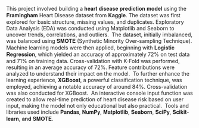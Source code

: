 This project involved building a 𝐡𝐞𝐚𝐫𝐭 𝐝𝐢𝐬𝐞𝐚𝐬𝐞 𝐩𝐫𝐞𝐝𝐢𝐜𝐭𝐢𝐨𝐧 𝐦𝐨𝐝𝐞𝐥 using the 𝐅𝐫𝐚𝐦𝐢𝐧𝐠𝐡𝐚𝐦 Heart Disease dataset from 𝐊𝐚𝐠𝐠𝐥𝐞. The dataset was first explored for basic structure, missing values, and duplicates. Exploratory Data Analysis (EDA) was conducted using Matplotlib and Seaborn to uncover trends, correlations, and outliers.⁣
⁣
The dataset, initially imbalanced, was balanced using 𝐒𝐌𝐎𝐓𝐄 (Synthetic Minority Over-sampling Technique). Machine learning models were then applied, beginning with 𝐋𝐨𝐠𝐢𝐬𝐭𝐢𝐜 𝐑𝐞𝐠𝐫𝐞𝐬𝐬𝐢𝐨𝐧, which yielded an accuracy of approximately 72% on test data and 71% on training data. Cross-validation with K-Fold was performed, resulting in an average accuracy of 72%. Feature contributions were analyzed to understand their impact on the model.⁣
⁣
To further enhance the learning experience, 𝐗𝐆𝐁𝐨𝐨𝐬𝐭, a powerful classification technique, was employed, achieving a notable accuracy of around 84%. Cross-validation was also conducted for XGBoost.⁣
⁣
An interactive console input function was created to allow real-time prediction of heart disease risk based on user input, making the model not only educational but also practical.⁣
⁣
Tools and libraries used include 𝐏𝐚𝐧𝐝𝐚𝐬, 𝐍𝐮𝐦𝐏𝐲, 𝐌𝐚𝐭𝐩𝐥𝐨𝐭𝐥𝐢𝐛, 𝐒𝐞𝐚𝐛𝐨𝐫𝐧, 𝐒𝐜𝐢𝐏𝐲, 𝐒𝐜𝐢𝐤𝐢𝐭-𝐥𝐞𝐚𝐫𝐧, 𝐚𝐧𝐝 𝐒𝐌𝐎𝐓𝐄.
